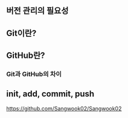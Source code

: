 ## 버전 관리의 필요성

## Git이란?

## GitHub란?

### Git과 GitHub의 차이

## init, add, commit, push

<https://github.com/Sangwook02/Sangwook02>
